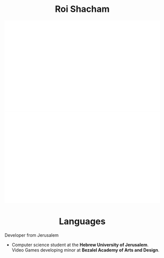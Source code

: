 <div align='center'>

# Roi Shacham 




![](https://github.com/rshacham/Git-Stats/blob/master/generated/overview.svg)
![](https://github.com/rshacham/Git-Stats/blob/master/generated/languages.svg)

# Languages

<div align='left'>

Developer from Jerusalem

- Computer science student at the **Hebrew University of Jerusalem**. Video Games developing minor at **Bezalel Academy of Arts and Design**.

<!--
**rshacham/rshacham** is a ✨ _special_ ✨ repository because its `README.md` (this file) appears on your GitHub profile.

Here are some ideas to get you started:

- 🔭 I’m currently working on ...
- 🌱 I’m currently learning ...
- 👯 I’m looking to collaborate on ...
- 🤔 I’m looking for help with ...
- 💬 Ask me about ...
- 📫 How to reach me: ...
- 😄 Pronouns: ...
- ⚡ Fun fact: ...
-->
